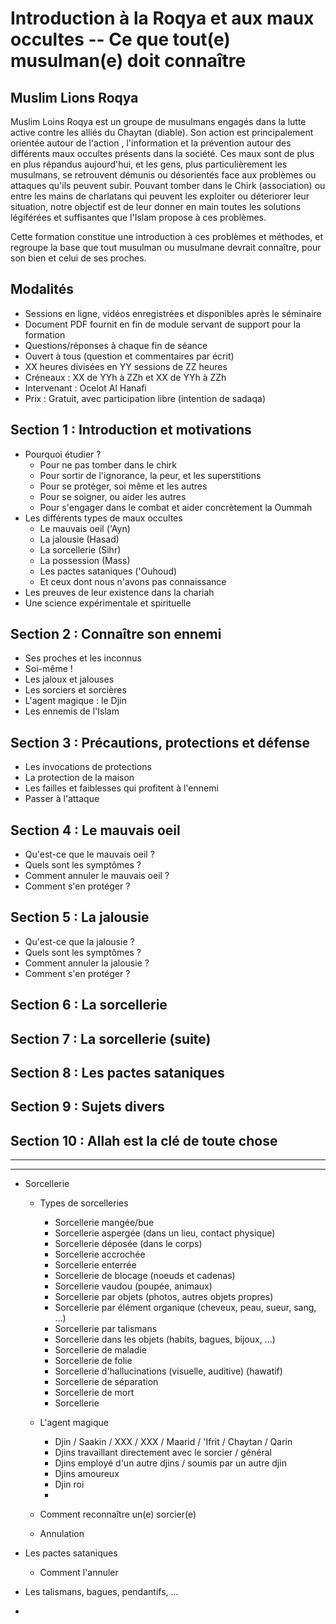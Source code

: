 # Introduction à la Roqya et aux maux occultes -- Ce que tout(e) musulman(e) doit connaître

## Muslim Lions Roqya
Muslim Loins Roqya est un groupe de musulmans engagés dans la lutte active contre les alliés du Chaytan (diable). Son action est principalement orientée autour de l'action , l'information et la prévention autour des différents maux occultes présents dans la société. Ces maux sont de plus en plus répandus aujourd'hui, et les gens, plus particulièrement les musulmans, se retrouvent démunis ou désorientés face aux problèmes ou attaques qu'ils peuvent subir. Pouvant tomber dans le Chirk (association) ou entre les mains de charlatans qui peuvent les exploiter ou déteriorer leur situation, notre objectif est de leur donner en main toutes les solutions légiférées et suffisantes que l'Islam propose à ces problèmes.

Cette formation constitue une introduction à ces problèmes et méthodes, et regroupe la base que tout musulman ou musulmane devrait connaître, pour son bien et celui de ses proches.

## Modalités
+ Sessions en ligne, vidéos enregistrées et disponibles après le séminaire
+ Document PDF fournit en fin de module servant de support pour la formation
+ Questions/réponses à chaque fin de séance
+ Ouvert à tous (question et commentaires par écrit)
+ XX heures divisées en YY sessions de ZZ heures
+ Créneaux : XX de YYh à ZZh et XX de YYh à ZZh
+ Intervenant : Ocelot Al Hanafi
+ Prix : Gratuit, avec participation libre (intention de sadaqa)


## Section 1 : Introduction et motivations
+ Pourquoi étudier ?
    * Pour ne pas tomber dans le chirk
    * Pour sortir de l'ignorance, la peur, et les superstitions
    * Pour se protéger, soi même et les autres
    * Pour se soigner, ou aider les autres
    * Pour s'engager dans le combat et aider concrètement la Oummah
+ Les différents types de maux occultes
    * Le mauvais oeil ('Ayn)
    * La jalousie (Hasad)
    * La sorcellerie (Sihr)
    * La possession (Mass)
    * Les pactes sataniques ('Ouhoud)
    * Et ceux dont nous n'avons pas connaissance
+ Les preuves de leur existence dans la chariah
+ Une science expérimentale et spirituelle

## Section 2 : Connaître son ennemi
+ Ses proches et les inconnus
+ Soi-même !
+ Les jaloux et jalouses
+ Les sorciers et sorcières
+ L'agent magique : le Djin
+ Les ennemis de l'Islam

## Section 3 : Précautions, protections et défense
+ Les invocations de protections
+ La protection de la maison
+ Les failles et faiblesses qui profitent à l'ennemi
+ Passer à l'attaque

## Section 4 : Le mauvais oeil
+ Qu'est-ce que le mauvais oeil ?
+ Quels sont les symptômes ?
+ Comment annuler le mauvais oeil ?
+ Comment s'en protéger ?

## Section 5 : La jalousie
+ Qu'est-ce que la jalousie ?
+ Quels sont les symptômes ?
+ Comment annuler la jalousie ?
+ Comment s'en protéger ?

## Section 6 : La sorcellerie


## Section 7 : La sorcellerie (suite)



## Section 8 : Les pactes sataniques


## Section 9 : Sujets divers


## Section 10 : Allah est la clé de toute chose



--------------------------------------------
--------------------------------------------

+ Sorcellerie
    - Types de sorcelleries
        * Sorcellerie mangée/bue
        * Sorcellerie aspergée (dans un lieu, contact physique)
        * Sorcellerie déposée (dans le corps)
        * Sorcellerie accrochée
        * Sorcellerie enterrée
        * Sorcellerie de blocage (noeuds et cadenas)
        * Sorcellerie vaudou (poupée, animaux)
        * Sorcellerie par objets (photos, autres objets propres)
        * Sorcellerie par élément organique (cheveux, peau, sueur, sang, ...)
        * Sorcellerie par talismans
        * Sorcellerie dans les objets (habits, bagues, bijoux, ...)
        * Sorcellerie de maladie
        * Sorcellerie de folie
        * Sorcellerie d'hallucinations (visuelle, auditive) (hawatif)
        * Sorcellerie de séparation
        * Sorcellerie de mort
        * Sorcellerie 

    - L'agent magique
        * Djin / Saakin / XXX / XXX / Maarid / 'Ifrit / Chaytan / Qarin
        * Djins travaillant directement avec le sorcier / général
        * Djins employé d'un autre djins / soumis par un autre djin
        * Djins amoureux
        * Djin roi
        * 
    - Comment reconnaître un(e) sorcier(e)
    - Annulation
 
+ Les pactes sataniques
    - Comment l'annuler

+ Les talismans, bagues, pendantifs, ...

+ 
